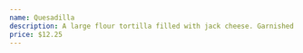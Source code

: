 ```yaml
---
name: Quesadilla
description: A large flour tortilla filled with jack cheese. Garnished with guacamole, sour cream, and salsa fresca. Add:Steak $6, Chicken $5, Prawns(5pcs) $7.25, Veggies $3.50
price: $12.25
---
```

